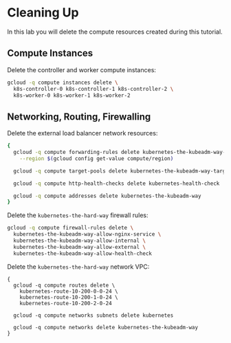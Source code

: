 # Cleaning Up

In this lab you will delete the compute resources created during this tutorial.

## Compute Instances

Delete the controller and worker compute instances:

```sh
gcloud -q compute instances delete \
  k8s-controller-0 k8s-controller-1 k8s-controller-2 \
  k8s-worker-0 k8s-worker-1 k8s-worker-2
```

## Networking, Routing, Firewalling

Delete the external load balancer network resources:

```sh
{
  gcloud -q compute forwarding-rules delete kubernetes-the-kubeadm-way-forwarding-rule \
    --region $(gcloud config get-value compute/region)

  gcloud -q compute target-pools delete kubernetes-the-kubeadm-way-target-pool

  gcloud -q compute http-health-checks delete kubernetes-health-check

  gcloud -q compute addresses delete kubernetes-the-kubeadm-way
}
```

Delete the `kubernetes-the-hard-way` firewall rules:

```sh
gcloud -q compute firewall-rules delete \
  kubernetes-the-kubeadm-way-allow-nginx-service \
  kubernetes-the-kubeadm-way-allow-internal \
  kubernetes-the-kubeadm-way-allow-external \
  kubernetes-the-kubeadm-way-allow-health-check
```

Delete the `kubernetes-the-hard-way` network VPC:

```
{
  gcloud -q compute routes delete \
    kubernetes-route-10-200-0-0-24 \
    kubernetes-route-10-200-1-0-24 \
    kubernetes-route-10-200-2-0-24

  gcloud -q compute networks subnets delete kubernetes

  gcloud -q compute networks delete kubernetes-the-kubeadm-way
}
```
